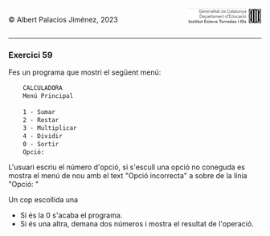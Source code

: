 <div style="display: flex; width: 100%;">
    <div style="flex: 1; padding: 0px;">
        <p>© Albert Palacios Jiménez, 2023</p>
    </div>
    <div style="flex: 1; padding: 0px; text-align: right;">
        <img src="../../assets/ieti.png" height="32" alt="Logo de IETI" style="max-height: 32px;">
    </div>
</div>
<hr/>

### Exercici 59

Fes un programa que mostri el següent menú:
```text
    CALCULADORA
    Menú Principal

    1 - Sumar
    2 - Restar
    3 - Multiplicar
    4 - Dividir
    0 - Sortir
    Opció: 
```
L'usuari escriu el número d'opció, si s'escull una opció no coneguda 
es mostra el menú de nou amb el text "Opció incorrecta" a sobre de la línia "Opció: "

Un cop escollida una

* Si és la 0 s'acaba el programa.
* Si és una altra, demana dos números i mostra el resultat de l'operació.

